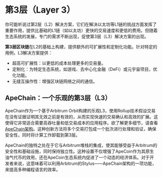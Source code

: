 # 第3层（Layer 3）

你可能听说过第2层（L2）解决方案，它们在解决以太坊等L1链的挑战方面发挥了重要作用，提供比基础的L1链（如以太坊）更快的交易速度和更低的费用。但随着生态系统的发展，专门的需求不断出现，促使第3层（L3）解决方案的出现。

**第3层区块链**在L2的基础上构建，提供额外的可扩展性和定制化功能。针对特定的用例，L3解决方案提供：

- 超高可扩展性：以更低的成本处理更多的交易量。
- 定制化：为特定生态系统，如游戏、去中心化金融（DeFi）或元宇宙项目，优化功能。
- 无缝互操作性：增强区块链网络之间的通信。

## ApeChain：一个乐观的第3层（L3）

ApeChain作为一个基于Arbitrum Orbit构建的乐观L3，使用Rollup技术假设交易在没有证据证明其无效之前是有效的，从而实现快速的交易确认和高效的扩展。这使得它非常适合需要高吞吐量和低交易成本的应用程序。欲了解更多细节，请查看[ApeChain架构](https://docs.apechain.com/architecture)。这种创新方法将多个交易打包成一个批次进行处理和验证，确保安全性，同时将计算工作卸载到第3层。

ApeChain的独特之处在于它与Arbitrum堆栈的集成，使其能够受益于Arbitrum的安全性和基础设施，同时保持独立性。这种设置不仅增强了ApeCoin作为其原生油气代币的效用，还在ApeCoin生态系统内促进了一个动态的经济体系。对于开发者来说，这意味着可以利用Arbitrum的Stylus——ApeChain架构的一项功能，来提高多种编程语言的效率。